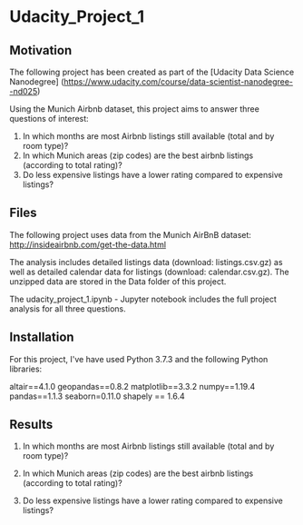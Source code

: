 # Udacity_Project_1


## Motivation

The following project has been created as part of the [Udacity Data Science Nanodegree] (https://www.udacity.com/course/data-scientist-nanodegree--nd025)

Using the Munich Airbnb dataset, this project aims to answer three questions of interest:

1. In which months are most Airbnb listings still available (total and by room type)?
2. In which Munich areas (zip codes) are the best airbnb listings (according to total rating)?
3. Do less expensive listings have a lower rating compared to expensive listings? 


## Files

The following project uses data from the Munich AirBnB dataset: http://insideairbnb.com/get-the-data.html 

The analysis includes detailed listings data (download: listings.csv.gz) as well as detailed calendar data for listings (download: calendar.csv.gz). The unzipped data are stored in the Data folder of this project.

The udacity_project_1.ipynb  - Jupyter notebook includes the full project analysis for all three questions.


## Installation

For this project, I've have used Python 3.7.3 and the following Python libraries:

altair==4.1.0
geopandas==0.8.2
matplotlib==3.3.2
numpy==1.19.4
pandas==1.1.3
seaborn=0.11.0
shapely == 1.6.4


## Results

1. In which months are most Airbnb listings still available (total and by room type)?

2. In which Munich areas (zip codes) are the best airbnb listings (according to total rating)?

3. Do less expensive listings have a lower rating compared to expensive listings? 

